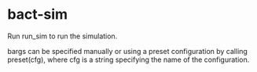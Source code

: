 bact-sim
========

Run run_sim to run the simulation.

bargs can be specified manually or using a preset configuration by calling preset(cfg), where cfg is a string specifying the name of the configuration.
